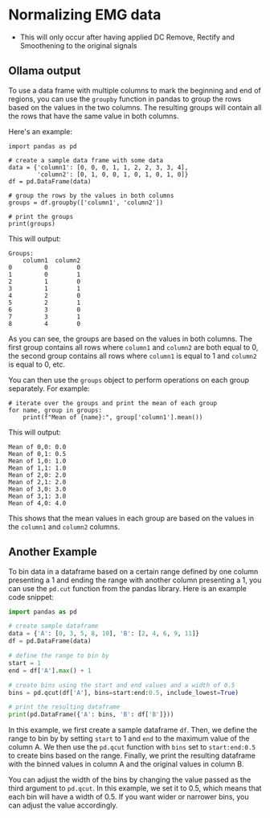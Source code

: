 # Normalizing EMG data

- This will only occur after having applied DC Remove, Rectify and Smoothening to the original signals


## Ollama output

To use a data frame with multiple columns to mark the beginning and end of regions, you can use the `groupby` function in pandas to group the rows based on the values in the two columns. The resulting groups will contain all the rows that have the same value in both columns.

Here's an example:
```
import pandas as pd

# create a sample data frame with some data
data = {'column1': [0, 0, 0, 1, 1, 2, 2, 3, 3, 4],
        'column2': [0, 1, 0, 0, 1, 0, 1, 0, 1, 0]}
df = pd.DataFrame(data)

# group the rows by the values in both columns
groups = df.groupby(['column1', 'column2'])

# print the groups
print(groups)
```
This will output:
```
Groups:
    column1  column2
0         0        0
1         0        1
2         1        0
3         1        1
4         2        0
5         2        1
6         3        0
7         3        1
8         4        0
```
As you can see, the groups are based on the values in both columns. The first group contains all rows where `column1` and `column2` are both equal to 0, the second group contains all rows where `column1` is equal to 1 and `column2` is equal to 0, etc.

You can then use the `groups` object to perform operations on each group separately. For example:
```
# iterate over the groups and print the mean of each group
for name, group in groups:
    print(f"Mean of {name}:", group['column1'].mean())
```
This will output:
```
Mean of 0,0: 0.0
Mean of 0,1: 0.5
Mean of 1,0: 1.0
Mean of 1,1: 1.0
Mean of 2,0: 2.0
Mean of 2,1: 2.0
Mean of 3,0: 3.0
Mean of 3,1: 3.0
Mean of 4,0: 4.0
```
This shows that the mean values in each group are based on the values in the `column1` and `column2` columns.

## Another Example

To bin data in a dataframe based on a certain range defined by one column presenting a 1 and ending the range with another column presenting a 1, you can use the `pd.cut` function from the pandas library. Here is an example code snippet:
```python
import pandas as pd

# create sample dataframe
data = {'A': [0, 3, 5, 8, 10], 'B': [2, 4, 6, 9, 11]}
df = pd.DataFrame(data)

# define the range to bin by
start = 1
end = df['A'].max() + 1

# create bins using the start and end values and a width of 0.5
bins = pd.qcut(df['A'], bins=start:end:0.5, include_lowest=True)

# print the resulting dataframe
print(pd.DataFrame({'A': bins, 'B': df['B']}))
```
In this example, we first create a sample dataframe `df`. Then, we define the range to bin by by setting `start` to 1 and `end` to the maximum value of the column A. We then use the `pd.qcut` function with `bins` set to `start:end:0.5` to create bins based on the range. Finally, we print the resulting dataframe with the binned values in column A and the original values in column B.

You can adjust the width of the bins by changing the value passed as the third argument to `pd.qcut`. In this example, we set it to 0.5, which means that each bin will have a width of 0.5. If you want wider or narrower bins, you can adjust the value accordingly.


